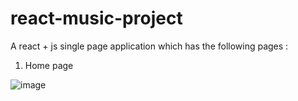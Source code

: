 # react-music-project
A react + js single page application which has the following pages :

1. Home page 

![image](https://user-images.githubusercontent.com/106228555/227710105-4173c800-c2a4-4461-94ab-3c3ca46685bd.png)

